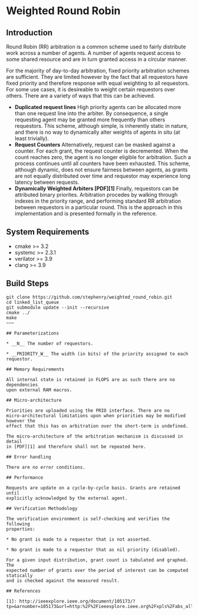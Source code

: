 # Weighted Round Robin

## Introduction

Round Robin (RR) arbitration is a common scheme used to fairly distribute work
across a number of agents. A number of agents request access to some shared
resource and are in turn granted access in a circular manner.

For the majority of day-to-day arbitration, fixed priority arbitration schemes
are sufficient. They are limited however by the fact that all requestors have
fixed priority and therefore response with equal weighting to all
requestors. For some use cases, it is desireable to weight certain requestors
over others. There are a variety of ways that this can be achieved.

* __Duplicated request lines__ High priority agents can be allocated more than
  one request line into the arbiter. By consequence, a single requesting agent
  may be granted more frequently than others requestors. This scheme, although
  simple, is inherently static in nature, and there is no way to dynamically
  alter weights of agents in situ (at least trivially).
* __Request Counters__ Alternatively, request can be masked against a
  counter. For each grant, the request counter is decremented. When the count
  reaches zero, the agent is no longer eligible for arbitration. Such a process
  continues until all counters have been exhausted. This scheme, although
  dynamic, does not ensure fairness between agents, as grants are not equally
  distributed over time and requestor may experience long latency between
  requests.
* __Dynamically Weighted Arbiters [PDF][1]__ Finally, requestors can be
  attributed binary priorites. Arbitration procedes by walking through indexes
  in the priority range, and performing standard RR arbitration between
  requestors in a particular round. This is the approach in this implementation
  and is presented formally in the reference.

## System Requirements
* cmake >= 3.2
* systemc >= 2.3.1
* verilator >= 3.9
* clang >= 3.9

## Build Steps
~~~~
git clone https://github.com/stephenry/weighted_round_robin.git
cd linked_list_queue
git submodule update --init --recursive
cmake ../
make
~~~

## Parameterizations

* __N__ The number of requestors.

* __PRIORITY_W__ The width (in bits) of the priority assigned to each requestor.

## Memory Requirements

All internal state is retained in FLOPS are as such there are no dependencies
upon external RAM macros.

## Micro-architecture

Priorities are uploaded using the PRIO interface. There are no
micro-architectural limitations upon when priorities may be modified however the
effect that this has on arbitration over the short-term is undefined.

The micro-architecture of the arbitration mechanism is discussed in detail
in [PDF][1] and therefore shall not be repeated here.

## Error handling

There are no error conditions.

## Performance

Requests are update on a cycle-by-cycle basis. Grants are retained until
explicitly acknowledged by the external agent.

## Verification Methodology

The verification environment is self-checking and verifies the following
properties:

* No grant is made to a requestor that is not asserted.

* No grant is made to a requestor that as nil priority (disabled).

For a given input distribution, grant count is tabulated and graphed. The
expected number of grants over the period of interest can be computed statically
and is checked against the measured result.

## References

[1]: http://ieeexplore.ieee.org/document/105173/?tp=&arnumber=105173&url=http:%2F%2Fieeexplore.ieee.org%2Fxpls%2Fabs_all.jsp%3Farnumber%3D105173
